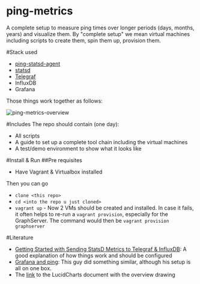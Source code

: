 # ping-metrics

A complete setup to measure ping times over longer periods (days, months, years) and visualize them. By "complete setup" we mean virtual machines including scripts to create them, spin them up, provision them. 

#Stack used
- [ping-statsd-agent](https://github.com/garo/ping-statsd-agent)
- [statsd](https://github.com/etsy/statsd)
- [Telegraf](https://github.com/influxdata/telegraf)
- InfluxDB
- Grafana

Those things work together as follows:

![ping-metrics-overview](https://www.lucidchart.com/publicSegments/view/da16a7d3-2adb-4094-b514-fdc8fde89fcf/image.png)


#Includes
The repo should contain (one day):
- All scripts
- A guide to set up a complete tool chain including the virtual machines
- A test/demo environment to show what it looks like

#Install & Run
##Pre requisites
- Have Vagrant & Virtualbox installed

Then you can go

- `clone <this repo>`
- `cd <into the repo u just cloned>`
- `vagrant up` - Now 2 VMs should be created and installed. 
    In case it fails, it often helps to re-run a `vagrant provision`, especially for the GraphServer. The command would then be `vagrant provision graphserver`

#Literature 
- [Getting Started with Sending StatsD Metrics to Telegraf & InfluxDB](https://influxdata.com/blog/getting-started-with-sending-statsd-metrics-to-telegraf-influxdb/): A good explanation of how things work and should be configured
- [Grafana and ping](https://hveem.no/visualizing-latency-variance-with-grafana): This guy did something similar, although his setup is all on one box. 
- The [link](https://www.lucidchart.com/documents/edit/a8be9ce0-9252-4434-973a-cbef01bf6335#) to the LucidCharts document with the overview drawing

